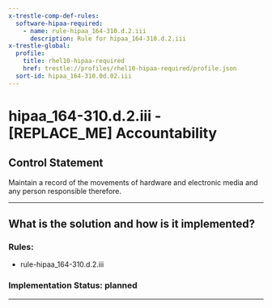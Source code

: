```yaml
---
x-trestle-comp-def-rules:
  software-hipaa-required:
    - name: rule-hipaa_164-310.d.2.iii
      description: Rule for hipaa_164-310.d.2.iii
x-trestle-global:
  profile:
    title: rhel10-hipaa-required
    href: trestle://profiles/rhel10-hipaa-required/profile.json
  sort-id: hipaa_164-310.0d.02.iii
---
```


# hipaa_164-310.d.2.iii - \[REPLACE_ME\] Accountability

## Control Statement

Maintain a record of the movements of hardware and electronic media and any person responsible therefore.

______________________________________________________________________

## What is the solution and how is it implemented?

<!-- For implementation status enter one of: implemented, partial, planned, alternative, not-applicable -->

<!-- Note that the list of rules under ### Rules: is read-only and changes will not be captured after assembly to JSON -->

<!-- Add control implementation description here for control: hipaa_164-310.d.2.iii -->

### Rules:

  - rule-hipaa_164-310.d.2.iii

### Implementation Status: planned

______________________________________________________________________

